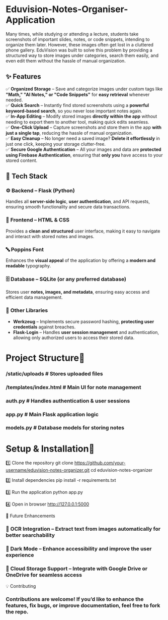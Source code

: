 # Eduvision-Notes-Organiser-Application

 Many times, while studying or attending a lecture, students take screenshots of important slides, notes, or code snippets, intending to organize them later. However, these images often get lost in a cluttered phone gallery.
 EduVision was built to solve this problem by providing a structured way to store images under categories, search them easily, and even edit them without the hassle of manual organization.


## ✨ Features  

✅ **Organized Storage** – Save and categorize images under custom tags like **"Math," "AI Notes," or "Code Snippets"** for **easy retrieval** whenever needed.  
✅ **Quick Search** – Instantly find stored screenshots using a **powerful keyword-based search**, so you never lose important notes again.  
✅ **In-App Editing** – Modify stored images **directly within the app** without needing to export them to another tool, making quick edits seamless.  
✅ **One-Click Upload** – Capture screenshots and store them in the app **with just a single tap**, reducing the hassle of manual organization.  
✅ **Easy Cleanup** – No longer need a saved image? **Delete it effortlessly** in just one click, keeping your storage clutter-free.  
✅ **Secure Google Authentication** – All your images and data are **protected using Firebase Authentication**, ensuring that **only you** have access to your stored content.  



## 🔧 Tech Stack  

### ⚙️ **Backend** – **Flask (Python)**  
Handles all **server-side logic**, **user authentication**, and API requests, ensuring smooth functionality and secure data transactions.  
### 🎨 **Frontend** – **HTML & CSS**  
Provides a **clean and structured** user interface, making it easy to navigate and interact with stored notes and images.  
### 🔤 **Poppins Font**  
Enhances the **visual appeal** of the application by offering a **modern and readable** typography.  
### 🗄️ **Database** – **SQLite (or any preferred database)**  
Stores user **notes, images, and metadata**, ensuring easy access and efficient data management.  
### 🔐 **Other Libraries**  
- **Werkzeug** – Implements secure password hashing, **protecting user credentials** against breaches.  
- **Flask-Login** – Handles **user session management** and authentication, allowing only authorized users to access their stored data.  


# Project Structure📂
### /static/uploads       # Stores uploaded files  
### /templates/index.html # Main UI for note management  
### auth.py               # Handles authentication & user sessions  
### app.py                # Main Flask application logic  
### models.py             # Database models for storing notes  


# Setup & Installation🔧
1️⃣ Clone the repository
git clone https://github.com/your-username/eduvision-notes-organizer.git
cd eduvision-notes-organizer

2️⃣ Install dependencies
pip install -r requirements.txt

3️⃣ Run the application
python app.py

4️⃣ Open in browser
http://127.0.0.1:5000

🎯 Future Enhancements
### 📌 OCR Integration – Extract text from images automatically for better searchability
### 📌 Dark Mode – Enhance accessibility and improve the user experience
### 📌 Cloud Storage Support – Integrate with Google Drive or OneDrive for seamless access

💡 Contributing
### Contributions are welcome! If you’d like to enhance the features, fix bugs, or improve documentation, feel free to fork the repo.



